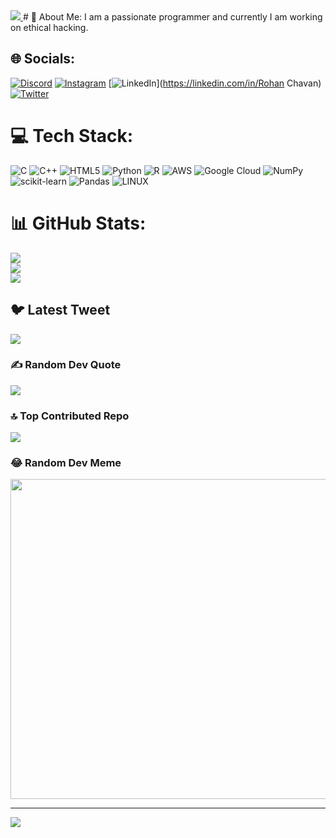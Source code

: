<a href="https://visitcount.itsvg.in">
  <img src="https://visitcount.itsvg.in/api?id=rohan3050&label=Profile%20Views&color=0&icon=5&pretty=false" />
</a>
# 💫 About Me:
I am a passionate programmer and currently I am working on ethical hacking.<br>


## 🌐 Socials:
[![Discord](https://img.shields.io/badge/Discord-%237289DA.svg?logo=discord&logoColor=white)](https://discord.gg/Illusion3050#5890) [![Instagram](https://img.shields.io/badge/Instagram-%23E4405F.svg?logo=Instagram&logoColor=white)](https://instagram.com/rohanchavan_3050) [![LinkedIn](https://img.shields.io/badge/LinkedIn-%230077B5.svg?logo=linkedin&logoColor=white)](https://linkedin.com/in/Rohan Chavan) [![Twitter](https://img.shields.io/badge/Twitter-%231DA1F2.svg?logo=Twitter&logoColor=white)](https://twitter.com/Illusion3050) 

# 💻 Tech Stack:
![C](https://img.shields.io/badge/c-%2300599C.svg?style=for-the-badge&logo=c&logoColor=white) ![C++](https://img.shields.io/badge/c++-%2300599C.svg?style=for-the-badge&logo=c%2B%2B&logoColor=white) ![HTML5](https://img.shields.io/badge/html5-%23E34F26.svg?style=for-the-badge&logo=html5&logoColor=white) ![Python](https://img.shields.io/badge/python-3670A0?style=for-the-badge&logo=python&logoColor=ffdd54) ![R](https://img.shields.io/badge/r-%23276DC3.svg?style=for-the-badge&logo=r&logoColor=white) ![AWS](https://img.shields.io/badge/AWS-%23FF9900.svg?style=for-the-badge&logo=amazon-aws&logoColor=white) ![Google Cloud](https://img.shields.io/badge/Google%20Cloud-%234285F4.svg?style=for-the-badge&logo=google-cloud&logoColor=white) ![NumPy](https://img.shields.io/badge/numpy-%23013243.svg?style=for-the-badge&logo=numpy&logoColor=white) ![scikit-learn](https://img.shields.io/badge/scikit--learn-%23F7931E.svg?style=for-the-badge&logo=scikit-learn&logoColor=white) ![Pandas](https://img.shields.io/badge/pandas-%23150458.svg?style=for-the-badge&logo=pandas&logoColor=white) ![LINUX](https://img.shields.io/badge/Linux-FCC624?style=for-the-badge&logo=linux&logoColor=black)
# 📊 GitHub Stats:
![](https://github-readme-stats.vercel.app/api?username=rohan3050&theme=dark&hide_border=false&include_all_commits=false&count_private=false)<br/>
![](https://github-readme-streak-stats.herokuapp.com/?user=rohan3050&theme=dark&hide_border=false)<br/>
![](https://github-readme-stats.vercel.app/api/top-langs/?username=rohan3050&theme=dark&hide_border=false&include_all_commits=false&count_private=false&layout=compact)

## 🐦 Latest Tweet
[![](https://gtce.itsvg.in/api?username=Illusion3050)](https://github.com/VishwaGauravIn/github-twitter-card-embed)

### ✍️ Random Dev Quote
![](https://quotes-github-readme.vercel.app/api?type=vetical&theme=radical)

### 🔝 Top Contributed Repo
![](https://github-contributor-stats.vercel.app/api?username=rohan3050&limit=5&theme=dark&combine_all_yearly_contributions=true)

### 😂 Random Dev Meme
<img src="https://rm.up.railway.app/" width="512px"/>

---
[![](https://visitcount.itsvg.in/api?id=rohan3050&icon=0&color=0)](https://visitcount.itsvg.in)

<!-- Proudly created with GPRM ( https://gprm.itsvg.in ) -->
